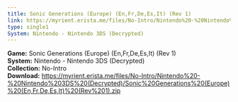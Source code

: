 ```yaml
---
title: Sonic Generations (Europe) (En,Fr,De,Es,It) (Rev 1)
link: https://myrient.erista.me/files/No-Intro/Nintendo%20-%20Nintendo%203DS%20(Decrypted)/Sonic%20Generations%20(Europe)%20(En,Fr,De,Es,It)%20(Rev%201).zip
type: single1
System: Nintendo - Nintendo 3DS (Decrypted)
---
```

<b>Game:</b> Sonic Generations (Europe) (En,Fr,De,Es,It) (Rev 1)<br>
<b>System:</b> Nintendo - Nintendo 3DS (Decrypted)<br>
<b>Collection:</b> No-Intro<br>
<b>Download:</b> https://myrient.erista.me/files/No-Intro/Nintendo%20-%20Nintendo%203DS%20(Decrypted)/Sonic%20Generations%20(Europe)%20(En,Fr,De,Es,It)%20(Rev%201).zip
